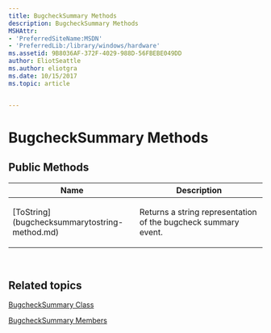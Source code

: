 ```yaml
---
title: BugcheckSummary Methods
description: BugcheckSummary Methods
MSHAttr:
- 'PreferredSiteName:MSDN'
- 'PreferredLib:/library/windows/hardware'
ms.assetid: 9B8036AF-372F-4029-988D-56FBEBE049DD
author: EliotSeattle
ms.author: eliotgra
ms.date: 10/15/2017
ms.topic: article


---
```


# BugcheckSummary Methods


## <span id="Public_Methods"></span><span id="public_methods"></span><span id="PUBLIC_METHODS"></span>Public Methods


<table>
<colgroup>
<col width="50%" />
<col width="50%" />
</colgroup>
<thead>
<tr class="header">
<th>Name</th>
<th>Description</th>
</tr>
</thead>
<tbody>
<tr class="odd">
<td><p>[ToString](bugchecksummarytostring-method.md)</p></td>
<td><p>Returns a string representation of the bugcheck summary event.</p></td>
</tr>
</tbody>
</table>

 

## <span id="related_topics"></span>Related topics


[BugcheckSummary Class](bugchecksummary-class.md)

[BugcheckSummary Members](bugchecksummary-members.md)

 

 







